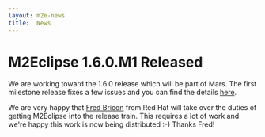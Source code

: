 ```yaml
---
layout: m2e-news
title:  News
---
```


# M2Eclipse 1.6.0.M1 Released

We are working toward the 1.6.0 release which will be part of Mars. The first milestone release fixes a few issues and you can find the details [here](https://bugs.eclipse.org/bugs/buglist.cgi?order=Importance&product=m2e&query_format=advanced&resolution=FIXED&target_milestone=1.6.0%2FMars%20M1).

We are very happy that [Fred Bricon][1] from Red Hat will take over the duties of getting M2Eclipse into the release train. This requires a lot of work and we're happy this work is now being distributed :-) Thanks Fred!

[1]: http://twitter.com/fbricon